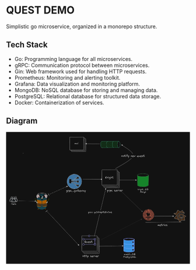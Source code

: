 # QUEST DEMO

Simplistic go microservice, organized in a monorepo structure.

## Tech Stack

- Go: Programming language for all microservices.
- gRPC: Communication protocol between microservices.
- Gin: Web framework used for handling HTTP requests.
- Prometheus: Monitoring and alerting toolkit.
- Grafana: Data visualization and monitoring platform.
- MongoDB: NoSQL database for storing and managing data.
- PostgreSQL: Relational database for structured data storage.
- Docker: Containerization of services.

## Diagram

<img width="1028" alt="image" src="https://raw.githubusercontent.com/Lafetz/quest-demo/main/docs/diagram.png">
